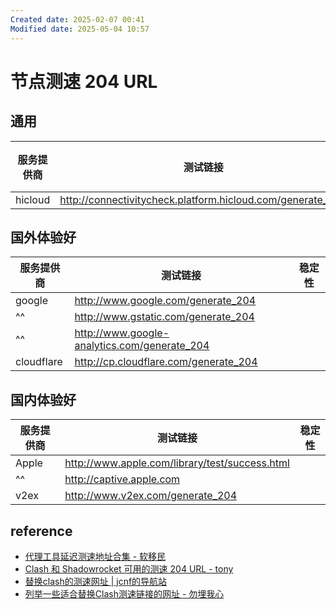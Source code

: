 ```yaml
---
Created date: 2025-02-07 00:41
Modified date: 2025-05-04 10:57
---
```

# 节点测速 204 URL

## 通用

| 服务提供商   | 测试链接                                                       | 稳定性 |
| ------- | ---------------------------------------------------------- | --- |
| hicloud | http://connectivitycheck.platform.hicloud.com/generate_204 |     |

## 国外体验好

| 服务提供商      | 测试链接                                         | 稳定性 |
| ---------- | -------------------------------------------- | --- |
| google     | http://www.google.com/generate_204           |     |
| ^^         | http://www.gstatic.com/generate_204          |     |
| ^^         | http://www.google-analytics.com/generate_204 |     |
| cloudflare | http://cp.cloudflare.com/generate_204        |     |

## 国内体验好

| 服务提供商 | 测试链接                                           | 稳定性 |
| ----- | ---------------------------------------------- | --- |
| Apple | http://www.apple.com/library/test/success.html |     |
| ^^    | http://captive.apple.com                       |     |
| v2ex  | http://www.v2ex.com/generate_204               |     |

## reference
- [代理工具延迟测速地址合集 - 软移民](https://www.immi.run/?p=proxy-delay-test-url-collection)
- [Clash 和 Shadowrocket 可用的测速 204 URL - tony](https://tony-3287.xlog.app/Clash-he-Shadowrocket-ke-yong-de-ce-su-204-URL?locale=zh)
- [替换clash的测速网址 | jcnf的导航站](https://ybfl.net/sites/58.html)
- [列举一些适合替换Clash测速链接的网址 - 勿埋我心](https://www.skyqian.com/archives/clash-testlink.html)
